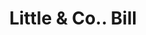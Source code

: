 ---
doi: 10.7916/D8N3185W
date_other: '1880'
date_other_textual: 1880-1889
form: printed ephemera
genre:
- Invoices
name:
- Little & Co.
object_in_context_url: https://biggert.cul.columbia.edu/items/view/ave_biggert_01928
subject_hierarchical_geographic:
- Troy, New York, United States
subject_name:
- Little & Co.
title: Little & Co.. Bill
sort_title: Little & Co.. Bill
call_number: ave_biggert_01928
coordinates:
- 42.73166666666667,-73.69250000000001
pid: ave_biggert_01928
identifiers: ave_biggert_01928
thumbnail: https://derivativo-2.library.columbia.edu/iiif/2/ldpd:490590/full/!256,256/0/native.jpg
permalink: /biggert/ave_biggert_01928/
layout: iiif-image-page
---